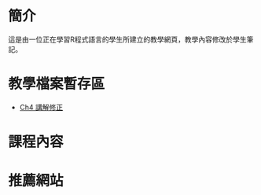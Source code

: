 # 簡介
這是由一位正在學習R程式語言的學生所建立的教學網頁，教學內容修改於學生筆記。

# 教學檔案暫存區

- [Ch4 講解修正](https://hank830214.github.io/r_prg_web/ch4_adjust)

# 課程內容

# 推薦網站
